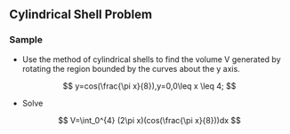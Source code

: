 ## Cylindrical Shell Problem

### Sample

- Use the method of cylindrical shells to find the volume V generated by rotating the region bounded by the curves about the y axis.

$$
y=cos(\frac{\pi x}{8}),y=0,0\leq x \leq 4;
$$

- Solve

$$
V=\int_0^{4} (2\pi x)(cos(\frac{\pi x}{8}))dx
$$